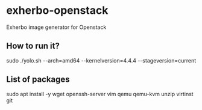 # exherbo-openstack
Exherbo image generator for Openstack

## How to run it?

sudo ./yolo.sh --arch=amd64 --kernelversion=4.4.4 --stageversion=current

## List of packages

sudo apt install -y wget openssh-server vim qemu qemu-kvm unzip virtinst git 

